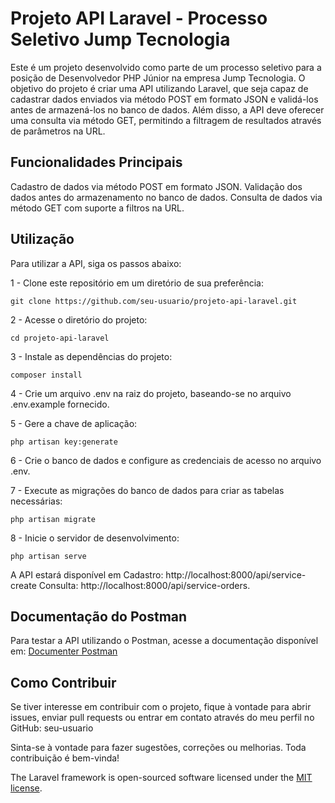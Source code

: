 # Projeto API Laravel - Processo Seletivo Jump Tecnologia
Este é um projeto desenvolvido como parte de um processo seletivo para a posição de Desenvolvedor PHP Júnior na empresa Jump Tecnologia. O objetivo do projeto é criar uma API utilizando Laravel, que seja capaz de cadastrar dados enviados via método POST em formato JSON e validá-los antes de armazená-los no banco de dados. Além disso, a API deve oferecer uma consulta via método GET, permitindo a filtragem de resultados através de parâmetros na URL.

## Funcionalidades Principais
Cadastro de dados via método POST em formato JSON.
Validação dos dados antes do armazenamento no banco de dados.
Consulta de dados via método GET com suporte a filtros na URL.

## Utilização
Para utilizar a API, siga os passos abaixo:

1 - Clone este repositório em um diretório de sua preferência:
```shell
git clone https://github.com/seu-usuario/projeto-api-laravel.git
```
2 - Acesse o diretório do projeto:
```shell
cd projeto-api-laravel
```
3 - Instale as dependências do projeto:
```shell
composer install
```
4 - Crie um arquivo .env na raiz do projeto, baseando-se no arquivo .env.example fornecido.

5 - Gere a chave de aplicação:
```shell
php artisan key:generate
```
6 - Crie o banco de dados e configure as credenciais de acesso no arquivo .env.

7 - Execute as migrações do banco de dados para criar as tabelas necessárias:
```shell
php artisan migrate
```
8 - Inicie o servidor de desenvolvimento:
```shell
php artisan serve
```
A API estará disponível em Cadastro: http://localhost:8000/api/service-create Consulta: http://localhost:8000/api/service-orders.

## Documentação do Postman
Para testar a API utilizando o Postman, acesse a documentação disponível em: [Documenter Postman](https://documenter.getpostman.com/view/27609426/2s93m5zh2w#intro)

## Como Contribuir
Se tiver interesse em contribuir com o projeto, fique à vontade para abrir issues, enviar pull requests ou entrar em contato através do meu perfil no GitHub: seu-usuario

Sinta-se à vontade para fazer sugestões, correções ou melhorias. Toda contribuição é bem-vinda!



The Laravel framework is open-sourced software licensed under the [MIT license](https://opensource.org/licenses/MIT).
